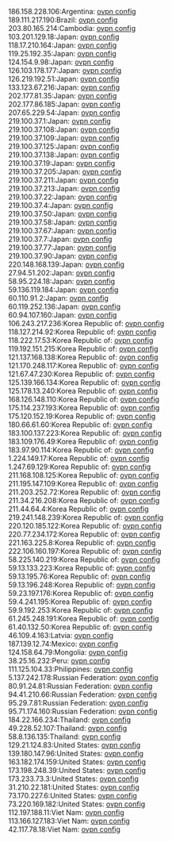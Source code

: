 186.158.228.106:Argentina: [ovpn config](vpn/186_158_228_106.ovpn)  
189.111.217.190:Brazil: [ovpn config](vpn/189_111_217_190.ovpn)  
203.80.165.214:Cambodia: [ovpn config](vpn/203_80_165_214.ovpn)  
103.201.129.18:Japan: [ovpn config](vpn/103_201_129_18.ovpn)  
118.17.210.164:Japan: [ovpn config](vpn/118_17_210_164.ovpn)  
119.25.192.35:Japan: [ovpn config](vpn/119_25_192_35.ovpn)  
124.154.9.98:Japan: [ovpn config](vpn/124_154_9_98.ovpn)  
126.103.178.177:Japan: [ovpn config](vpn/126_103_178_177.ovpn)  
126.219.192.51:Japan: [ovpn config](vpn/126_219_192_51.ovpn)  
133.123.67.216:Japan: [ovpn config](vpn/133_123_67_216.ovpn)  
202.177.81.35:Japan: [ovpn config](vpn/202_177_81_35.ovpn)  
202.177.86.185:Japan: [ovpn config](vpn/202_177_86_185.ovpn)  
207.65.229.54:Japan: [ovpn config](vpn/207_65_229_54.ovpn)  
219.100.37.1:Japan: [ovpn config](vpn/219_100_37_1.ovpn)  
219.100.37.108:Japan: [ovpn config](vpn/219_100_37_108.ovpn)  
219.100.37.109:Japan: [ovpn config](vpn/219_100_37_109.ovpn)  
219.100.37.125:Japan: [ovpn config](vpn/219_100_37_125.ovpn)  
219.100.37.138:Japan: [ovpn config](vpn/219_100_37_138.ovpn)  
219.100.37.19:Japan: [ovpn config](vpn/219_100_37_19.ovpn)  
219.100.37.205:Japan: [ovpn config](vpn/219_100_37_205.ovpn)  
219.100.37.211:Japan: [ovpn config](vpn/219_100_37_211.ovpn)  
219.100.37.213:Japan: [ovpn config](vpn/219_100_37_213.ovpn)  
219.100.37.22:Japan: [ovpn config](vpn/219_100_37_22.ovpn)  
219.100.37.4:Japan: [ovpn config](vpn/219_100_37_4.ovpn)  
219.100.37.50:Japan: [ovpn config](vpn/219_100_37_50.ovpn)  
219.100.37.58:Japan: [ovpn config](vpn/219_100_37_58.ovpn)  
219.100.37.67:Japan: [ovpn config](vpn/219_100_37_67.ovpn)  
219.100.37.7:Japan: [ovpn config](vpn/219_100_37_7.ovpn)  
219.100.37.77:Japan: [ovpn config](vpn/219_100_37_77.ovpn)  
219.100.37.90:Japan: [ovpn config](vpn/219_100_37_90.ovpn)  
220.148.168.139:Japan: [ovpn config](vpn/220_148_168_139.ovpn)  
27.94.51.202:Japan: [ovpn config](vpn/27_94_51_202.ovpn)  
58.95.224.18:Japan: [ovpn config](vpn/58_95_224_18.ovpn)  
59.136.119.184:Japan: [ovpn config](vpn/59_136_119_184.ovpn)  
60.110.91.2:Japan: [ovpn config](vpn/60_110_91_2.ovpn)  
60.119.252.136:Japan: [ovpn config](vpn/60_119_252_136.ovpn)  
60.94.107.160:Japan: [ovpn config](vpn/60_94_107_160.ovpn)  
106.243.217.236:Korea Republic of: [ovpn config](vpn/106_243_217_236.ovpn)  
118.127.214.92:Korea Republic of: [ovpn config](vpn/118_127_214_92.ovpn)  
118.222.17.53:Korea Republic of: [ovpn config](vpn/118_222_17_53.ovpn)  
119.192.151.215:Korea Republic of: [ovpn config](vpn/119_192_151_215.ovpn)  
121.137.168.138:Korea Republic of: [ovpn config](vpn/121_137_168_138.ovpn)  
121.170.248.117:Korea Republic of: [ovpn config](vpn/121_170_248_117.ovpn)  
121.67.47.230:Korea Republic of: [ovpn config](vpn/121_67_47_230.ovpn)  
125.139.166.134:Korea Republic of: [ovpn config](vpn/125_139_166_134.ovpn)  
125.178.13.240:Korea Republic of: [ovpn config](vpn/125_178_13_240.ovpn)  
168.126.148.110:Korea Republic of: [ovpn config](vpn/168_126_148_110.ovpn)  
175.114.237.193:Korea Republic of: [ovpn config](vpn/175_114_237_193.ovpn)  
175.120.152.19:Korea Republic of: [ovpn config](vpn/175_120_152_19.ovpn)  
180.66.61.60:Korea Republic of: [ovpn config](vpn/180_66_61_60.ovpn)  
183.100.137.223:Korea Republic of: [ovpn config](vpn/183_100_137_223.ovpn)  
183.109.176.49:Korea Republic of: [ovpn config](vpn/183_109_176_49.ovpn)  
183.97.90.114:Korea Republic of: [ovpn config](vpn/183_97_90_114.ovpn)  
1.224.149.17:Korea Republic of: [ovpn config](vpn/1_224_149_17.ovpn)  
1.247.69.129:Korea Republic of: [ovpn config](vpn/1_247_69_129.ovpn)  
211.168.108.125:Korea Republic of: [ovpn config](vpn/211_168_108_125.ovpn)  
211.195.147.109:Korea Republic of: [ovpn config](vpn/211_195_147_109.ovpn)  
211.203.252.72:Korea Republic of: [ovpn config](vpn/211_203_252_72.ovpn)  
211.34.216.208:Korea Republic of: [ovpn config](vpn/211_34_216_208.ovpn)  
211.44.64.4:Korea Republic of: [ovpn config](vpn/211_44_64_4.ovpn)  
219.241.148.239:Korea Republic of: [ovpn config](vpn/219_241_148_239.ovpn)  
220.120.185.122:Korea Republic of: [ovpn config](vpn/220_120_185_122.ovpn)  
220.77.234.172:Korea Republic of: [ovpn config](vpn/220_77_234_172.ovpn)  
221.163.225.8:Korea Republic of: [ovpn config](vpn/221_163_225_8.ovpn)  
222.106.160.197:Korea Republic of: [ovpn config](vpn/222_106_160_197.ovpn)  
58.225.140.219:Korea Republic of: [ovpn config](vpn/58_225_140_219.ovpn)  
59.13.133.223:Korea Republic of: [ovpn config](vpn/59_13_133_223.ovpn)  
59.13.195.76:Korea Republic of: [ovpn config](vpn/59_13_195_76.ovpn)  
59.13.196.248:Korea Republic of: [ovpn config](vpn/59_13_196_248.ovpn)  
59.23.197.176:Korea Republic of: [ovpn config](vpn/59_23_197_176.ovpn)  
59.4.241.195:Korea Republic of: [ovpn config](vpn/59_4_241_195.ovpn)  
59.9.192.253:Korea Republic of: [ovpn config](vpn/59_9_192_253.ovpn)  
61.245.248.191:Korea Republic of: [ovpn config](vpn/61_245_248_191.ovpn)  
61.40.132.50:Korea Republic of: [ovpn config](vpn/61_40_132_50.ovpn)  
46.109.4.163:Latvia: [ovpn config](vpn/46_109_4_163.ovpn)  
187.139.12.74:Mexico: [ovpn config](vpn/187_139_12_74.ovpn)  
124.158.64.79:Mongolia: [ovpn config](vpn/124_158_64_79.ovpn)  
38.25.16.232:Peru: [ovpn config](vpn/38_25_16_232.ovpn)  
111.125.104.33:Philippines: [ovpn config](vpn/111_125_104_33.ovpn)  
5.137.242.178:Russian Federation: [ovpn config](vpn/5_137_242_178.ovpn)  
80.91.24.81:Russian Federation: [ovpn config](vpn/80_91_24_81.ovpn)  
94.41.210.66:Russian Federation: [ovpn config](vpn/94_41_210_66.ovpn)  
95.29.7.81:Russian Federation: [ovpn config](vpn/95_29_7_81.ovpn)  
95.71.174.160:Russian Federation: [ovpn config](vpn/95_71_174_160.ovpn)  
184.22.166.234:Thailand: [ovpn config](vpn/184_22_166_234.ovpn)  
49.228.52.107:Thailand: [ovpn config](vpn/49_228_52_107.ovpn)  
58.8.136.135:Thailand: [ovpn config](vpn/58_8_136_135.ovpn)  
129.21.124.83:United States: [ovpn config](vpn/129_21_124_83.ovpn)  
139.180.147.96:United States: [ovpn config](vpn/139_180_147_96.ovpn)  
163.182.174.159:United States: [ovpn config](vpn/163_182_174_159.ovpn)  
173.198.248.39:United States: [ovpn config](vpn/173_198_248_39.ovpn)  
173.233.73.3:United States: [ovpn config](vpn/173_233_73_3.ovpn)  
31.210.22.181:United States: [ovpn config](vpn/31_210_22_181.ovpn)  
73.170.227.6:United States: [ovpn config](vpn/73_170_227_6.ovpn)  
73.220.169.182:United States: [ovpn config](vpn/73_220_169_182.ovpn)  
112.197.188.11:Viet Nam: [ovpn config](vpn/112_197_188_11.ovpn)  
113.166.127.183:Viet Nam: [ovpn config](vpn/113_166_127_183.ovpn)  
42.117.78.18:Viet Nam: [ovpn config](vpn/42_117_78_18.ovpn)  

